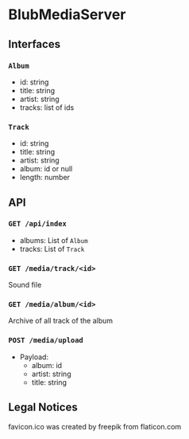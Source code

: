 # BlubMediaServer

## Interfaces

### `Album`

- id: string
- title: string
- artist: string
- tracks: list of ids

### `Track`

- id: string
- title: string
- artist: string
- album: id or null
- length: number

## API

### `GET /api/index`

- albums: List of `Album`
- tracks: List of `Track`

### `GET /media/track/<id>`

Sound file

### `GET /media/album/<id>`

Archive of all track of the album

### `POST /media/upload`

- Payload:
    - album: id
    - artist: string
    - title: string

## Legal Notices

favicon.ico was created by freepik from flaticon.com
